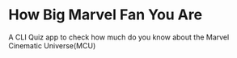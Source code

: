 # How Big Marvel Fan You Are
 A CLI Quiz app to check how much do you know about the Marvel Cinematic Universe(MCU)
